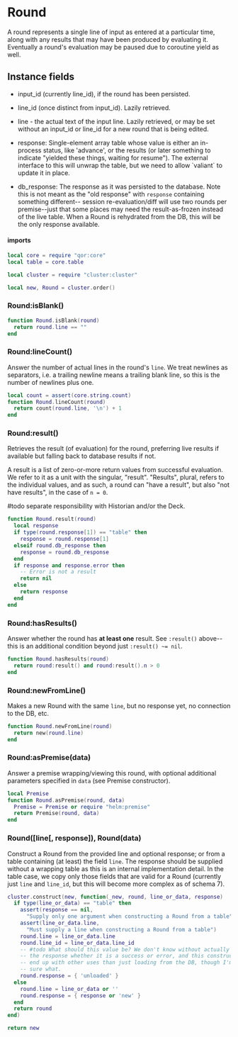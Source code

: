 # Round

A round represents a single line of input as entered at a particular time,
along with any results that may have been produced by evaluating it\.
Eventually a round's evaluation may be paused due to coroutine yield as well\.


## Instance fields


- input\_id \(currently line\_id\), if the round has been persisted\.

- line\_id \(once distinct from input\_id\)\. Lazily retrieved\.

- line \- the actual text of the input line\. Lazily retrieved, or may be set
  without an input\_id or line\_id for a new round that is being edited\.

- response: Single\-element array table whose value is either an in\-process
  status, like 'advance', or the results \(or later something to indicate
  "yielded these things, waiting for resume"\)\. The external interface to this
  will unwrap the table, but we need to allow \`valiant\` to update it in place\.

- db\_response: The response as it was persisted to the database\. Note this is
  not meant as the "old response" with `response` containing something
  different\-\- session re\-evaluation/diff will use two rounds per premise\-\-just
  that some places may need the result\-as\-frozen instead of the live table\.
  When a Round is rehydrated from the DB, this will be the only response
  available\.


#### imports

```lua
local core = require "qor:core"
local table = core.table

local cluster = require "cluster:cluster"
```


```lua
local new, Round = cluster.order()
```


### Round:isBlank\(\)

```lua
function Round.isBlank(round)
  return round.line == ""
end
```


### Round:lineCount\(\)

Answer the number of actual lines in the round's `line`\. We treat newlines as
separators, i\.e\. a trailing newline means a trailing blank line, so this is
the number of newlines plus one\.

```lua
local count = assert(core.string.count)
function Round.lineCount(round)
  return count(round.line, '\n') + 1
end
```


### Round:result\(\)

Retrieves the result \(of evaluation\) for the round, preferring live results if available
but falling back to database results if not\.

A result is a list of zero\-or\-more return values from successful evaluation\.
We refer to it as a unit with the singular, "result"\. "Results", plural,
refers to the individual values, and as such, a round can "have a result", but
also "not have results", in the case of `n = 0`\.

\#todo
separate responsibility with Historian and/or the Deck\.

```lua
function Round.result(round)
  local response
  if type(round.response[1]) == "table" then
    response = round.response[1]
  elseif round.db_response then
    response = round.db_response
  end
  if response and response.error then
    -- Error is not a result
    return nil
  else
    return response
  end
end
```


### Round:hasResults\(\)

Answer whether the round has **at least one** result\. See `:result()`
above\-\-this is an additional condition beyond just `:result() ~= nil`\.

```lua
function Round.hasResults(round)
  return round:result() and round:result().n > 0
end
```


### Round:newFromLine\(\)

Makes a new Round with the same `line`, but no response yet, no connection to
the DB, etc\.

```lua
function Round.newFromLine(round)
  return new(round.line)
end
```


### Round:asPremise\(data\)

Answer a premise wrapping/viewing this round, with optional additional parameters
specified in `data` \(see Premise constructor\)\.

```lua
local Premise
function Round.asPremise(round, data)
  Premise = Premise or require "helm:premise"
  return Premise(round, data)
end
```


### Round\(\[line\[, response\]\), Round\(data\)

Construct a Round from the provided line and optional response; or from a
table containing \(at least\) the field `line`\. The response should be supplied
without a wrapping table as this is an internal implementation detail\. In the
table case, we copy only those fields that are valid for a Round \(currently
just `line` and `line_id`, but this will become more complex as of schema 7\)\.

```lua
cluster.construct(new, function(_new, round, line_or_data, response)
  if type(line_or_data) == "table" then
    assert(response == nil,
      "Supply only one argument when constructing a Round from a table")
    assert(line_or_data.line,
      "Must supply a line when constructing a Round from a table")
    round.line = line_or_data.line
    round.line_id = line_or_data.line_id
    -- #todo What should this value be? We don't know without actually loading
    -- the response whether it is a success or error, and this constructor may
    -- end up with other uses than just loading from the DB, though I'm not
    -- sure what.
    round.response = { 'unloaded' }
  else
    round.line = line_or_data or ''
    round.response = { response or 'new' }
  end
  return round
end)
```


```lua
return new
```